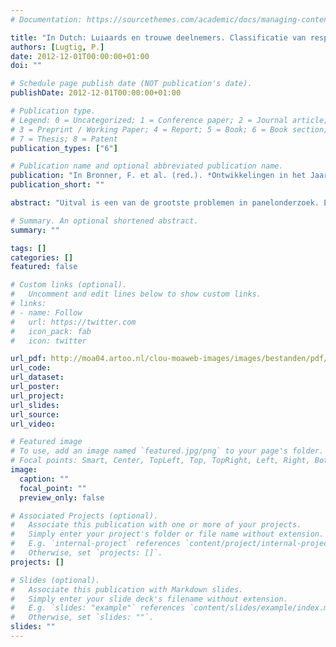 ```yaml
---
# Documentation: https://sourcethemes.com/academic/docs/managing-content/

title: "In Dutch: Luiaards en trouwe deelnemers. Classificatie van respondenten in een panelstudie"
authors: [Lugtig, P.]
date: 2012-12-01T00:00:00+01:00
doi: ""

# Schedule page publish date (NOT publication's date).
publishDate: 2012-12-01T00:00:00+01:00

# Publication type.
# Legend: 0 = Uncategorized; 1 = Conference paper; 2 = Journal article;
# 3 = Preprint / Working Paper; 4 = Report; 5 = Book; 6 = Book section;
# 7 = Thesis; 8 = Patent
publication_types: ["6"]

# Publication name and optional abbreviated publication name.
publication: "In Bronner, F. et al. (red.). *Ontwikkelingen in het Jaarboek van de Markt Onderzoeks Associatie (MOA),* Haarlem: Spaar en Hout"
publication_short: ""

abstract: "Uitval is een van de grootste problemen in panelonderzoek. Eerdere studies naar paneluitval kijken meestal naar respondenten die op enig moment nog actief en inactief zijn, en bestuderen de ver-schillen tussen deze respondenten om te bepalen hoe erg paneluitval is. In veel panelstudies is het proces van paneluitval veel subtieler. Respondenten missen soms enkele vragenlijsten, maar doen daarna weer mee. Of ze beginnen onregelmatig en doen later vaker mee. Met behulp van de huidige statistische modellen is het lastig om zulke responspatronen goed te analyseren. Dit artikel laat zien hoe paneluitval in het LISS panel kan worden bestudeerd met een Latente Klasse model. In dit Latente Klasse Model worden respondenten geclassificeerd op basis van hun uitvalproces. Aan de hand van achtergrondgegevens van de respondenten voorspel ik van welke klasse respondenten lid zijn. Trouwe deelnemers in het panel zijn bijvoorbeeld ouder en zorgvuldi-ger dan uitvallers, terwijl onregelmatige respondenten (luiaards), jong en lager opgeleid zijn. Het artikel sluit af met effecten van paneluitval op schattingen van de verkiezingsuitslag en enkele advie-zen aan managers van panels."

# Summary. An optional shortened abstract.
summary: ""

tags: []
categories: []
featured: false

# Custom links (optional).
#   Uncomment and edit lines below to show custom links.
# links:
# - name: Follow
#   url: https://twitter.com
#   icon_pack: fab
#   icon: twitter

url_pdf: http://moa04.artoo.nl/clou-moaweb-images/images/bestanden/pdf/Jaarboeken_MOA/JaarboekMarktonderzoek2012.pdf#page=123
url_code:
url_dataset:
url_poster:
url_project:
url_slides:
url_source:
url_video:

# Featured image
# To use, add an image named `featured.jpg/png` to your page's folder. 
# Focal points: Smart, Center, TopLeft, Top, TopRight, Left, Right, BottomLeft, Bottom, BottomRight.
image:
  caption: ""
  focal_point: ""
  preview_only: false

# Associated Projects (optional).
#   Associate this publication with one or more of your projects.
#   Simply enter your project's folder or file name without extension.
#   E.g. `internal-project` references `content/project/internal-project/index.md`.
#   Otherwise, set `projects: []`.
projects: []

# Slides (optional).
#   Associate this publication with Markdown slides.
#   Simply enter your slide deck's filename without extension.
#   E.g. `slides: "example"` references `content/slides/example/index.md`.
#   Otherwise, set `slides: ""`.
slides: ""
---
```

